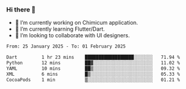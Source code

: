 ### Hi there 👋

<!--
**devcat37/devcat37** is a ✨ _special_ ✨ repository because its `README.md` (this file) appears on your GitHub profile.-->


- 🔭 I’m currently working on Chimicum application.
- 🌱 I’m currently learning Flutter/Dart.
- 👯 I’m looking to collaborate with UI designers.
<!-- - 🤔 I’m looking for help with ... -->

<!--START_SECTION:waka-->

```txt
From: 25 January 2025 - To: 01 February 2025

Dart         1 hr 23 mins    ██████████████████░░░░░░░   71.94 %
Python       12 mins         ██▓░░░░░░░░░░░░░░░░░░░░░░   11.02 %
YAML         10 mins         ██▒░░░░░░░░░░░░░░░░░░░░░░   09.32 %
XML          6 mins          █▒░░░░░░░░░░░░░░░░░░░░░░░   05.33 %
CocoaPods    1 min           ▒░░░░░░░░░░░░░░░░░░░░░░░░   01.21 %
```

<!--END_SECTION:waka-->
